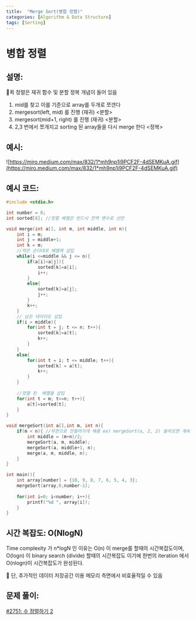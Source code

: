 ```yaml
---
title:  "Merge Sort(병합 정렬)"
categories: [Algorithm & Data Structure]
tags: [Sorting]
---
```

# 병합 정렬

## 설명:

🔎퀵 정렬은 재귀 함수 및 분할 정복 개념이 들어 있음

1. mid를 찾고 이를 기준으로  array를 두개로 쪼갠다
2. mergesort(left, mid) 를 진행 (재귀) <분할>
3. mergesort(mid+1, right) 를 진행 (재귀) <분할>
4. 2,3 번에서 쪼개지고  sorting 된 array들을 다시 merge 한다 <정복>

## 예시:

![https://miro.medium.com/max/832/1*mh9np1i9PCF2F-4dSEMKuA.gif](https://miro.medium.com/max/832/1*mh9np1i9PCF2F-4dSEMKuA.gif)

## 예시 코드:

```cpp
#include <stdio.h>

int number = 8;
int sorted[8]; //정렬 배열은 반드시 전역 변수로 선언

void merge(int a[], int m, int middle, int n){
	int i = m;
	int j = middle+1;
	int k = m;
	//작은 순더대로 배열에 삽입 
	while(i <=middle && j <= n){
		if(a[i]<a[j]){
			sorted[k]=a[i];
			i++;
		}
		else{
			sorted[k]=a[j];
			j++;
		}
		k++;
	}
	// 남은 데이터도 삽입
	if(i > middle){
		for(int t = j; t <= n; t++){
			sorted[k]=a[t];
			k++;
		}
	}
	else{
		for(int t = i; t <= middle; t++){
			sorted[k] = a[t];
			k++;
		}
	}
	
	//정렬 된  배열을 삽입 
	for(int t = m; t<=n; t++){
		a[t]=sorted[t];
	}	
}

void mergeSort(int a[],int m, int n){
	if(m < n){ //무한으로 안들어가게 해줌 ex) mergeSort(a, 2, 2) 들어오면 계속 2, 2로 들어감
		int middle = (m+n)/2;
		mergeSort(a, m, middle);
		mergeSort(a, middle+1, n);
		merge(a, m, middle, n);
	}
}

int main(){
	int array[number] = {10, 9, 8, 7, 6, 5, 4, 3};
	mergeSort(array,0,number-1);
	
	for(int i=0; i<number; i++){
		printf("%d ", array[i]);
	}
}
```

## 시간 복잡도: O(NlogN)

Time complexity 가 n*logN 인 이유는 O(n) 이 merge를 할때의 시간복잡도이며, O(logn) 이 binary search (divide) 할때의 시간복잡도 이기에 한번의 iteration 에서 O(nlogn)이 시간복잡도가 완성된다.

🔎  단, 추가적인 데이터 저장공간 이용 메모리 측면에서 비효율적일 수 있음

## 문제 풀이:

[#2751: 수 정렬하기 2](/algorithm%20&%20data%20structure/2751-수-정렬하기-2/)